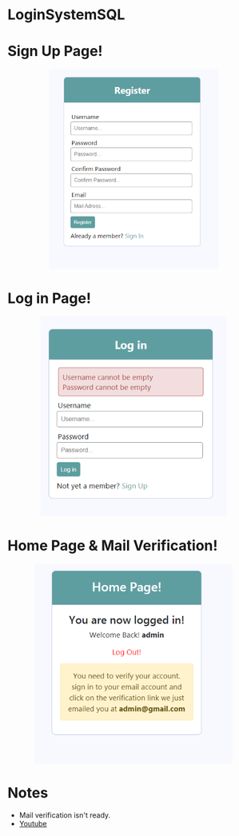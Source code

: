 # LoginSystemSQL


# Sign Up Page!
<p align="center">
  <img height=400 src="/preview/1.png" >
  <br>
</p>

# Log in Page!
<p align="center">
  <img height=400 src="/preview/2.png" >
  <br>
</p>

# Home Page & Mail Verification!

<p align="center">
  <img height=400 src="/preview/4.png" >
  <br>
</p>

# Notes

- Mail verification isn't ready.
- <a href="https://youtu.be/ShbHwaiyOps">Youtube</a>

